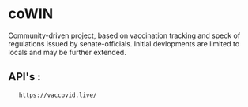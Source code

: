 # coWIN
Community-driven project, based on vaccination tracking and speck of regulations issued by senate-officials. Initial devlopments are limited to locals and may be further extended.
## API's :
       https://vaccovid.live/
